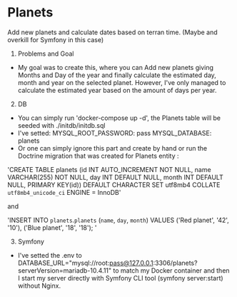 # Planets
Add new planets and calculate dates based on terran time. (Maybe and overkill for Symfony in this case)

1. Problems and Goal
* My goal was to create this, where you can Add new planets giving Months and Day of the year and finally calculate the estimated day, month and year on the selected planet. However, I've only managed to calculate the estimated year based on the amount of days per year.

2. DB
* You can simply run 'docker-compose up -d', the Planets table will be seeded with ./initdb/initdb.sql
* I've setted:
      MYSQL_ROOT_PASSWORD: pass
      MYSQL_DATABASE: planets
* Or one can simply ignore this part and create by hand or run the Doctrine migration that was created for Planets entity :

'CREATE TABLE planets (id INT AUTO_INCREMENT NOT NULL, name VARCHAR(255) NOT NULL, day INT DEFAULT NULL, month INT DEFAULT NULL, PRIMARY KEY(id)) 
DEFAULT CHARACTER SET utf8mb4 COLLATE `utf8mb4_unicode_ci` ENGINE = InnoDB'

and

'INSERT INTO `planets`.`planets` (`name`, `day`, `month`) VALUES ('Red planet', '42', '10'), ('Blue planet', '18', '18'); '

3. Symfony
* I've setted the .env to DATABASE_URL="mysql://root:pass@127.0.0.1:3306/planets?serverVersion=mariadb-10.4.11" to match my Docker container and then I start my server directly with Symfony CLI tool (symfony server:start) without Nginx.
